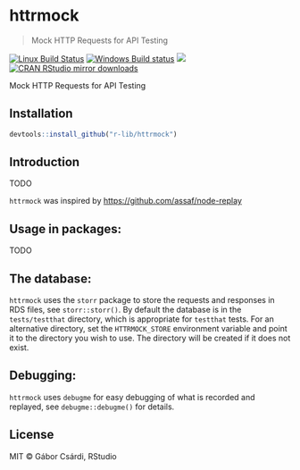 


# httrmock

> Mock HTTP Requests for API Testing

[![Linux Build Status](https://travis-ci.org/r-lib/httrmock.svg?branch=master)](https://travis-ci.org/r-lib/httrmock)
[![Windows Build status](https://ci.appveyor.com/api/projects/status/github/r-lib/httrmock?svg=true)](https://ci.appveyor.com/project/gaborcsardi/httrmock)
[![](http://www.r-pkg.org/badges/version/httrmock)](http://www.r-pkg.org/pkg/httrmock)
[![CRAN RStudio mirror downloads](http://cranlogs.r-pkg.org/badges/httrmock)](http://www.r-pkg.org/pkg/httrmock)


Mock HTTP Requests for API Testing

## Installation


```r
devtools::install_github("r-lib/httrmock")
```

## Introduction

TODO

`httrmock` was inspired by https://github.com/assaf/node-replay

## Usage in packages:

TODO

## The database:

`httrmock` uses the `storr` package to store the requests and responses
in RDS files, see `storr::storr()`. By default the database is in the
`tests/testthat` directory, which is appropriate for `testthat` tests.
For an alternative directory, set the `HTTRMOCK_STORE` environment
variable and point it to the directory you wish to use. The directory
will be created if it does not exist.

## Debugging:

`httrmock` uses `debugme` for easy debugging of what is recorded and
replayed, see `debugme::debugme()` for details.

## License

MIT © Gábor Csárdi, RStudio
